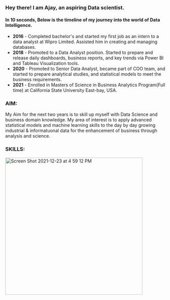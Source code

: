 ### Hey there! I am Ajay, an aspiring Data scientist.
#### In 10 seconds, Below is the timeline of my journey into the world of Data Intelligence.

- **2016** - Completed bachelor's and started my first job as an intern to a data analyst at Wipro Limited. Assisted him in creating and managing databases.
- **2018** - Promoted to a Data Analyst position. Started to prepare and release daily dashboards, business reports, and key trends via Power BI and Tableau Visualization tools.
- **2020** - Promoted to Senior Data Analyst, became part of COO team, and started to prepare analytical studies, and statistical models to meet the business requirements.
- **2021** - Enrolled in Masters of Science in Business Analytics Program(Full time) at California State University East-bay, USA.

### AIM:  
My Aim for the next two years is to skill up myself with Data Science and business domain knowledge. My area of interest is to apply advanced statistical models and machine learning skills to the day by day growing industrial & informatuonal data for the enhancement of business through analysis and science.
### SKILLS:

<img width="432" alt="Screen Shot 2021-12-23 at 4 59 12 PM" src="https://user-images.githubusercontent.com/64645859/147303409-f36a86dc-2b26-41d8-8ee2-93ea3193059b.png">
